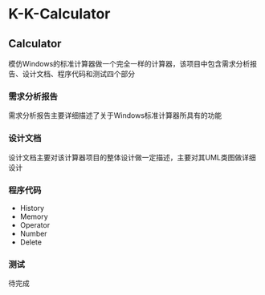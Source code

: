# K-K-Calculator
## Calculator
模仿Windows的标准计算器做一个完全一样的计算器，该项目中包含需求分析报告、设计文档、程序代码和测试四个部分

### 需求分析报告
需求分析报告主要详细描述了关于Windows标准计算器所具有的功能

### 设计文档
设计文档主要对该计算器项目的整体设计做一定描述，主要对其UML类图做详细设计

### 程序代码
- History
- Memory
- Operator
- Number
- Delete

### 测试
待完成
